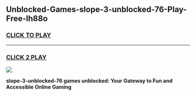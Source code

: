 
## Unblocked-Games-slope-3-unblocked-76-Play-Free-lh88o
<h3>
<a href="https://premium76.site?title=slope-3-unblocked-76&ref=23A">CLICK TO PLAY</a></h3>
<hr>

<h3>
<a href="https://premium76.site?title=slope-3-unblocked-76&ref=23A">CLICK 2 PLAY</a>
  
</h3>

<a href="https://premium76.site?title=slope-3-unblocked-76&ref=23A"><img src="https://clearcache.store/games.png"></a>


**slope-3-unblocked-76 games unblocked: Your Gateway to Fun and Accessible Online Gaming**
